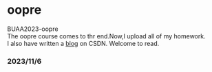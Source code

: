# oopre
BUAA2023-oopre  
The oopre course comes to thr end.Now,I upload all of my homework.  
I also have written a [blog](https://blog.csdn.net/QEDlzq_123/article/details/134237543?csdn_share_tail=%7B%22type%22%3A%22blog%22%2C%22rType%22%3A%22article%22%2C%22rId%22%3A%22134237543%22%2C%22source%22%3A%22QEDlzq_123%22%7D) on CSDN. Welcome to read.  
### 2023/11/6
